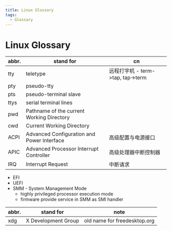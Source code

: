 ```yaml
---
title: Linux Glossary
tags:
  - Glossary
---
```


# Linux Glossary

| abbr. | stand for                                  | cn                                |
| ----- | ------------------------------------------ | --------------------------------- |
| tty   | teletype                                   | 远程打字机 - term->tap, tap->term |
| pty   | pseudo-tty                                 |
| pts   | pseudo-terminal slave                      |
| ttys  | serial terminal lines                      |
| pwd   | Pathname of the current Working Directory  |
| cwd   | Current Working Directory                  |
| ACPI  | Advanced Configuration and Power Interface | 高级配置与电源接口                |
| APIC  | Advanced Processor Interrupt Controller    | 高级处理器中断控制器              |
| IRQ   | Interrupt Request                          | 中断请求                          |

- EFI
- UEFI
- SMM - System Management Mode
  - highly privileged processor execution mode
  - firmware provide service in SMM as SMI handler

| abbr. | stand for           | note                         |
| ----- | ------------------- | ---------------------------- |
| xdg   | X Development Group | old name for freedesktop.org |
